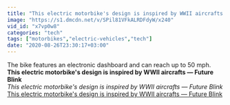 ```yaml
---
title: "This electric motorbike's design is inspired by WWII aircrafts \u2014 Future Blink"
image: "https://s1.dmcdn.net/v/SPil81VFkALRDFdyW/x240"
vid_id: "x7vp0w8"
categories: "tech"
tags: ["motorbikes","electric-vehicles","tech"]
date: "2020-08-26T23:30:17+03:00"
---
```

The bike features an electronic dashboard and can reach up to 50 mph.<br><b>This electric motorbike's design is inspired by WWII aircrafts — Future Blink</b><br> <i>This electric motorbike's design is inspired by WWII aircrafts — Future Blink</i><br> <u>This electric motorbike's design is inspired by WWII aircrafts — Future Blink</u>

